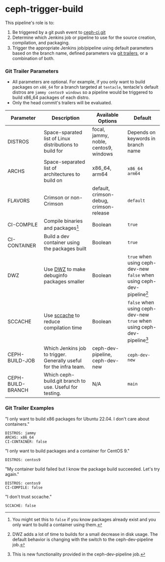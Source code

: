 
# ceph-trigger-build

This pipeline's role is to:

1. Be triggered by a git push event to [ceph-ci.git](https://github.com/ceph/ceph-ci)
2. Determine which Jenkins job or pipeline to use for the source creation, compilation, and packaging.
3. Trigger the appropriate Jenkins job/pipeline using default parameters based on the branch name, defined parameters via [git trailers](https://git-scm.com/docs/git-interpret-trailers), or a combination of both.


### Git Trailer Parameters

- All parameters are optional.  For example, if you only want to build packages on `x86_64` for a branch targeted at `tentacle`, tentacle's default distros are `jammy centos9 windows` so a pipeline would be triggered to build x86_64 packages of each distro.
- Only the head commit's trailers will be evaluated.

|Parameter|Description|Available Options|Default|
|--|--|--|--|
|DISTROS|Space-sparated list of Linux distributions to build for|focal, jammy, noble, centos9, windows|Depends on keywords in branch name|
|ARCHS|Space-separated list of architectures to build on|x86_64, arm64|`x86_64 arm64`|
|FLAVORS|Crimson or non-Crimson|default, crimson-debug, crimson-release|`default`|
|CI-COMPILE|Compile binaries and packages[^1]|Boolean|`true`|
|CI-CONTAINER|Build a dev container using the packages built|Boolean|`true`|
|DWZ|Use [DWZ](https://sourceware.org/dwz/) to make debuginfo packages smaller|Boolean|`true` when using ceph-dev-new<br>`false` when using ceph-dev-pipeline[^2]|
|SCCACHE|Use [sccache](https://github.com/mozilla/sccache) to reduce compilation time|Boolean|`false` when using ceph-dev-new<br>`true` when using ceph-dev-pipeline[^3]|
|CEPH-BUILD-JOB|Which Jenkins job to trigger. Generally useful for the infra team.|ceph-dev-pipeline, ceph-dev-new|`ceph-dev-new`|
|CEPH-BUILD-BRANCH|Which ceph-build.git branch to use. Useful for testing.|N/A|`main`|


[^1]: You might set this to `false` if you know packages already exist and you only want to build a container using them.
[^2]: DWZ adds a lot of time to builds for a small decrease in disk usage.  The default behavior is changing with the switch to the ceph-dev-pipeline job.
[^3]: This is new functionality provided in the ceph-dev-pipeline job.

### Git Trailer Examples
"I only want to build x86 packages for Ubuntu 22.04.  I don't care about containers."

    DISTROS: jammy
    ARCHS: x86_64
    CI-CONTAINER: false

"I only want to build packages and a container for CentOS 9."

    DISTROS: centos9

"My container build failed but I know the package build succeeded.  Let's try again."

    DISTROS: centos9
    CI-COMPILE: false

"I don't trust sccache."

    SCCACHE: false

